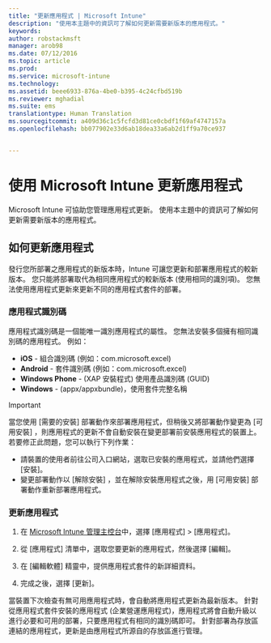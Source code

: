 ```yaml
---
title: "更新應用程式 | Microsoft Intune"
description: "使用本主題中的資訊可了解如何更新需要新版本的應用程式。"
keywords: 
author: robstackmsft
manager: arob98
ms.date: 07/12/2016
ms.topic: article
ms.prod: 
ms.service: microsoft-intune
ms.technology: 
ms.assetid: beee6933-876a-4be0-b395-4c24cfbd519b
ms.reviewer: mghadial
ms.suite: ems
translationtype: Human Translation
ms.sourcegitcommit: a409d36c1c5fcfd3d81ce0cbdf1f69af4747157a
ms.openlocfilehash: bb077902e33d6ab18dea33a6ab2d1ff9a70ce937


---
```


# 使用 Microsoft Intune 更新應用程式
Microsoft Intune 可協助您管理應用程式更新。 使用本主題中的資訊可了解如何更新需要新版本的應用程式。

## 如何更新應用程式
發行您所部署之應用程式的新版本時，Intune 可讓您更新和部署應用程式的較新版本。 您只能將部署取代為相同應用程式的較新版本 (使用相同的識別項)。 您無法使用應用程式更新來更新不同的應用程式套件的部署。

### 應用程式識別碼
應用程式識別碼是一個能唯一識別應用程式的屬性。 您無法安裝多個擁有相同識別碼的應用程式。 例如：

- **iOS** - 組合識別碼 (例如：com.microsoft.excel)
- **Android** - 套件識別碼 (例如：com.microsoft.excel)
- **Windows Phone** - (XAP 安裝程式) 使用產品識別碼 (GUID)
- **Windows** - (appx/appxbundle)，使用套件完整名稱



> [!IMPORTANT]
> 當您使用 [需要的安裝]  部署動作來部署應用程式，但稍後又將部署動作變更為 [可用安裝] ，則應用程式的更新不會自動安裝在變更部署前安裝應用程式的裝置上。 若要修正此問題，您可以執行下列作業：
> 
> -   請裝置的使用者前往公司入口網站，選取已安裝的應用程式，並請他們選擇 [安裝]。
> -   變更部署動作以 [解除安裝] ，並在解除安裝應用程式之後，用 [可用安裝] 部署動作重新部署應用程式。

### 更新應用程式

1.  在 [Microsoft Intune 管理主控台](https://manage.microsoft.com)中，選擇 [應用程式] &gt; [應用程式]。

2.  從 [應用程式] 清單中，選取您要更新的應用程式，然後選擇 [編輯]。

3.  在 [編輯軟體]  精靈中，提供應用程式套件的新詳細資料。

4.  完成之後，選擇 [更新]。

當裝置下次檢查有無可用應用程式時，會自動將應用程式更新為最新版本。
針對從應用程式套件安裝的應用程式 (企業營運應用程式)，應用程式將會自動升級以進行必要和可用的部署，只要應用程式有相同的識別碼即可。
針對部署為存放區連結的應用程式，更新是由應用程式所源自的存放區進行管理。






<!--HONumber=Jul16_HO3-->


